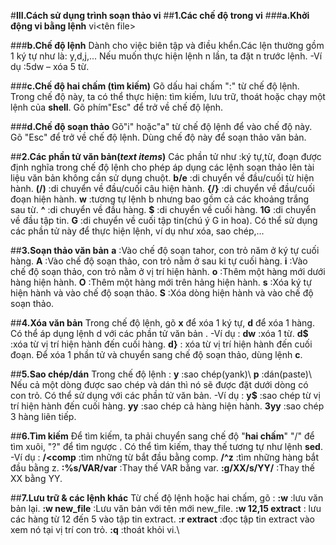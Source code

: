 #**III.Cách sử dụng trình soạn thảo vi**
##**1.Các chế độ trong vi**
###**a.Khởi động vi bằng lệnh**
vi<tên file>
	
###**b.Chế độ lệnh**
Dành cho việc biên tập và điều khển.Các lện thường gồm 1 ký tự như là: y,d,j,...
Nếu muốn thực hiện lệnh n lần, ta đặt n trước lệnh. 
-Ví dụ :5dw – xóa 5 từ.
	
###**c.Chế độ hai chấm (tìm kiếm)**
Gõ dấu hai chấm ":" từ chế độ lệnh.
Trong chế độ này, ta có thể thực hiện: tìm kiếm, lưu trữ, thoát hoặc chạy một lệnh của **shell**.
Gõ phím"Esc" để trở về chế độ lệnh.
	
###**d.Chế độ soạn thảo**
Gõ"i" hoặc"a" từ chế độ lệnh để vào chế độ này. 
Gõ "Esc" để trở về chế độ lệnh. 
Dùng chế độ này để soạn thảo văn bản.
	
##**2.Các phần tử văn bản(*text items*)**
Các phần tử như :ký tự,từ, đoạn được định nghĩa trong chế độ lệnh cho phép áp dụng các lệnh soạn thảo lên tài liệu văn bản không cần sử dụng chuột.
**b/e** :di chuyển về đầu/cuối từ hiện hành.
**(/)** :di chuyển về đầu/cuối câu hiện hành.
**{/}** :di chuyển về đầu/cuối đoạn hiện hành.
**w** :tương tự lệnh b nhưng bao gồm cả các khoảng trắng sau từ.
**^** :di chuyển về đầu hàng.
**$** :di chuyển về cuối hàng.
**1G** :di chuyển về đầu tập tin.
**G** :di chuyển về cuối tập tin(chú ý G in hoa).
Có thể sử dụng các phần tử này để thực hiện lệnh, ví dụ như xóa, sao chép,...

##**3.Soạn thảo văn bản**
**a** :Vào chế độ soạn tahor, con trỏ năm ở ký tự cuối hàng.
**A** :Vào chế độ soạn thảo, con trỏ nằm ở sau ki tự cuối hàng.
**i** :Vào chế độ soạn thảo, con trỏ nằm ở vị trí hiện hành.
**o** :Thêm một hàng mới dưới hàng hiện hành.
**O** :Thêm một hàng mới trên hảng hiện hành.
**s** :Xóa ký tự hiện hành và vào chế độ soạn thảo.
**S** :Xóa dòng hiện hành và vào chế độ soạn thảo.
	
##**4.Xóa văn bản**
Trong chế độ lệnh, gõ **x** để xóa 1 ký tự, **d** để xóa 1 hàng.
Có thể áp dụng lệnh d với các phần tử văn bản .
-Ví dụ :
**dw** :xóa 1 từ.
**d$** :xóa từ vị trí hiện hành đến cuối hàng.
**d}** : xóa từ vị trí hiện hành đến cuối đoạn.
Để xóa 1 phần tử và chuyển sang chế độ soạn thảo, dùng lệnh **c**.
	
##**5.Sao chép/dán**
Trong chế độ lệnh :
**y** :sao chép(yank)\\
**p** :dán(paste)\\
Nếu cả một dòng được sao chép và dán thì nó sẽ được đặt dưới dòng có con trỏ.
Có thể sử dụng với các phần tử văn bản.
-Ví dụ :
**y$** :sao chép từ vị trí hiện hành đến cuối hàng.
**yy** :sao chép cả hàng hiện hành.
**3yy** :sao chép 3 hàng liên tiếp.

##**6.Tìm kiếm**
Để tìm kiếm, ta phải chuyển sang chế độ "**hai chấm**"
"/" để tìm xuôi, "?" để tìm ngược .
Có thể tìm kiếm, thay thế tương tự như lệnh **sed**. 
-Ví dụ :
**/\<comp** :tìm những từ bắt đầu bằng comp.
**/^z** :tìm những hàng bắt đầu bằng z.
**:%s/VAR/var** :Thay thế VAR bằng var.
**:g/XX/s/YY/** :Thay thế XX bằng YY.
	
##**7.Lưu trữ & các lệnh khác**
Từ chế độ lệnh hoặc hai chấm, gõ :
    **:w** :lưu văn bản lại.
    **:w new_file** :Lưu văn bản với tên mới new_file.
    **:w 12,15 extract** : lưu các hàng từ 12 đến 5 vào tập tin extract.
    **:r extract** :đọc tập tin extract vào xem nó tại vị trí con trỏ.
    **:q** :thoát khỏi vi.\\

	
